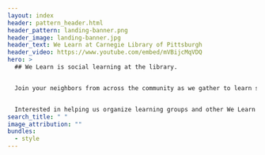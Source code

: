 ```yaml
---
layout: index
header: pattern_header.html
header_pattern: landing-banner.png
header_image: landing-banner.jpg
header_text: We Learn at Carnegie Library of Pittsburgh
header_video: https://www.youtube.com/embed/mVBijcMqVDQ
hero: >
  ## We Learn is social learning at the library.


  Join your neighbors from across the community as we gather to learn something together. We Learn programs meet at a variety of library locations throughout Pittsburgh, and are free to join.


  Interested in helping us organize learning groups and other We Learn Programs? Check out our facilitation resources to learn more.
search_title: " "
image_attribution: ""
bundles:
  - style
---
```

